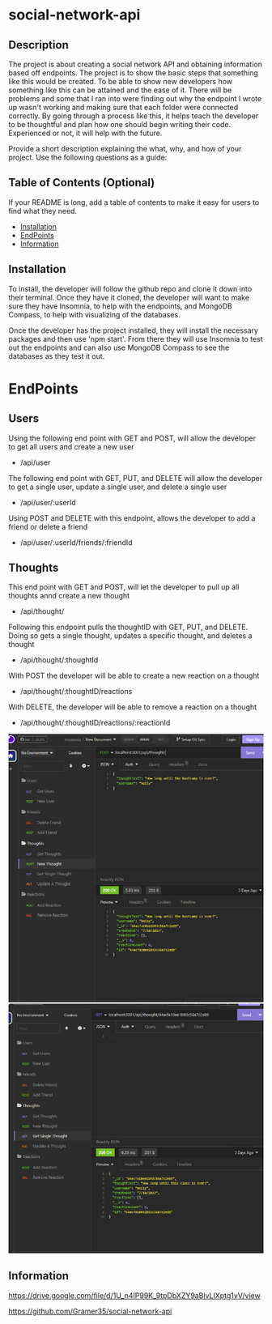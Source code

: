 # social-network-api


## Description

The project is about creating a social network API and obtaining information based off endpoints. The project is to show the basic steps that something like this would be created. To be able to show new developers how something like this can be attained and the ease of it. There will be problems and some that I ran into were finding out why the endpoint I wrote up wasn't working and making sure that each folder were connected correctly. By going through a process like this, it helps teach the developer to be thoughtful and plan how one should begin writing their code. Experienced or not, it will help with the future. 

Provide a short description explaining the what, why, and how of your project. Use the following questions as a guide:

## Table of Contents (Optional)

If your README is long, add a table of contents to make it easy for users to find what they need.

- [Installation](#installation)
- [EndPoints](#endpoints)
- [Information](#information)

## Installation

To install, the developer will follow the github repo and clone it down into their terminal. Once they have it cloned, the developer will want to make sure they have Insomnia, to help with the endpoints, and MongoDB Compass, to help with visualizing of the databases. 

Once the developer has the project installed, they will install the necessary packages and then use 'npm start'. From there they will use Insomnia to test out the endpoints and can also use MongoDB Compass to see the databases as they test it out. 


# EndPoints

## Users

Using the following end point with GET and POST, will allow the developer to get all users and create a new user
 - /api/user

The following end point with GET, PUT, and DELETE will allow the developer to get a single user, update a single user, and delete a single user
 - /api/user/:userId

Using POST and DELETE with this endpoint, allows the developer to add a friend or delete a friend
 - /api/user/:userId/friends/:friendId

## Thoughts

This end point with GET and POST, will let the developer to pull up all thoughts annd create a new thought
- /api/thought/

Following this endpoint pulls the thoughtID with GET, PUT, and DELETE. Doing so gets a single thought, updates a specific thought, and deletes a thought
- /api/thought/:thoughtId

With POST the developer will be able to create a new reaction on a thought
- /api/thought/:thoughtID/reactions

With DELETE, the developer will be able to remove a reaction on a thought
- /api/thought/:thoughtID/reactions/:reactionId


![Put route example](./Assets/insomnia.put.PNG)
![Put route example](./Assets/insomnia.Get.PNG)



## Information

https://drive.google.com/file/d/1U_n4IP99K_9tpDbXZY9aBlvLIXptg1vV/view

https://github.com/Gramer35/social-network-api
